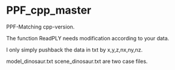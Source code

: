 # PPF_cpp_master
PPF-Matching cpp-version.

The function ReadPLY needs modification according to your data.

I only simply pushback the data in txt by x,y,z,nx,ny,nz.

model_dinosaur.txt   scene_dinosaur.txt   are two case files.
